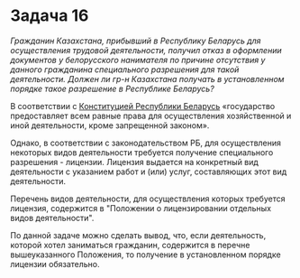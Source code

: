 # Задача 16

_Гражданин Казахстана, прибывший в Республику Беларусь для осуществления трудовой деятельности, получил отказ в оформлении документов у белорусского нанимателя по причине отсутствия у данного гражданина специального разрешения для такой деятельности. Должен ли гр-н Казахстана получать в установленном порядке такое разрешение в Республике Беларусь?_

В соответствии с [Конституцией Республики Беларусь](http://www.pravo.by/document/?guid=3871&amp;p0=V19402875) «государство предоставляет всем равные права для осуществления хозяйственной и иной деятельности, кроме запрещенной законом».

Однако, в соответствии с законодательством РБ, для осуществления некоторых видов деятельности требуется получение специального разрешения - лицензии. Лицензия выдается на конкретный вид деятельности с указанием работ и (или) услуг, составляющих этот вид деятельности.

Перечень видов деятельности, для осуществления которых требуется лицензия, содержится в &quot;Положении о лицензировании отдельных видов деятельности&quot;.

По данной задаче можно сделать вывод, что, если деятельность, которой хотел заниматься гражданин, содержится в перечне вышеуказанного Положения, то получение в установленном порядке лицензии обязательно.
